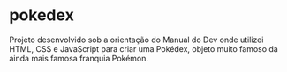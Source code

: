 # pokedex
Projeto desenvolvido sob a orientação do Manual do Dev onde utilizei HTML, CSS e JavaScript para criar uma Pokédex, objeto muito famoso da ainda mais famosa franquia Pokémon.
